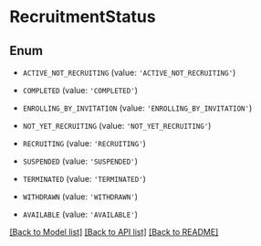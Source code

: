 # RecruitmentStatus


## Enum

* `ACTIVE_NOT_RECRUITING` (value: `'ACTIVE_NOT_RECRUITING'`)

* `COMPLETED` (value: `'COMPLETED'`)

* `ENROLLING_BY_INVITATION` (value: `'ENROLLING_BY_INVITATION'`)

* `NOT_YET_RECRUITING` (value: `'NOT_YET_RECRUITING'`)

* `RECRUITING` (value: `'RECRUITING'`)

* `SUSPENDED` (value: `'SUSPENDED'`)

* `TERMINATED` (value: `'TERMINATED'`)

* `WITHDRAWN` (value: `'WITHDRAWN'`)

* `AVAILABLE` (value: `'AVAILABLE'`)

[[Back to Model list]](../README.md#documentation-for-models) [[Back to API list]](../README.md#documentation-for-api-endpoints) [[Back to README]](../README.md)


